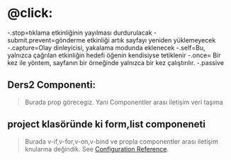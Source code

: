 # @click:
-.stop=tıklama etkinliğinin yayılması durdurulacak
-submit.prevent=gönderme etkinliği artık sayfayı yeniden yüklemeyecek
-.capture=Olay dinleyicisi, yakalama modunda eklenecek
-.self=Bu, yalnızca çağrılan etkinliğin hedefi öğenin kendisiyse tetiklenir
-.once=	Bir kez ile yöntem, sayfanın bir örneğinde yalnızca bir kez çalıştırılır.
-.passive

## Ders2 Componenti:
>Burada prop görecegiz. Yani Componentler arası iletişim veri taşıma

## project klasöründe ki form,list componeneti

>Burada v-if,v-for,v-on,v-bind ve propla componentler arası iletişim knularına değindik.
See [Configuration Reference](https://cli.vuejs.org/config/).
